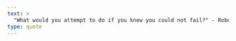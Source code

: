 ```yaml
---
text: >
  "What would you attempt to do if you knew you could not fail?" - Robert H. Schuller
type: quote
---
```

